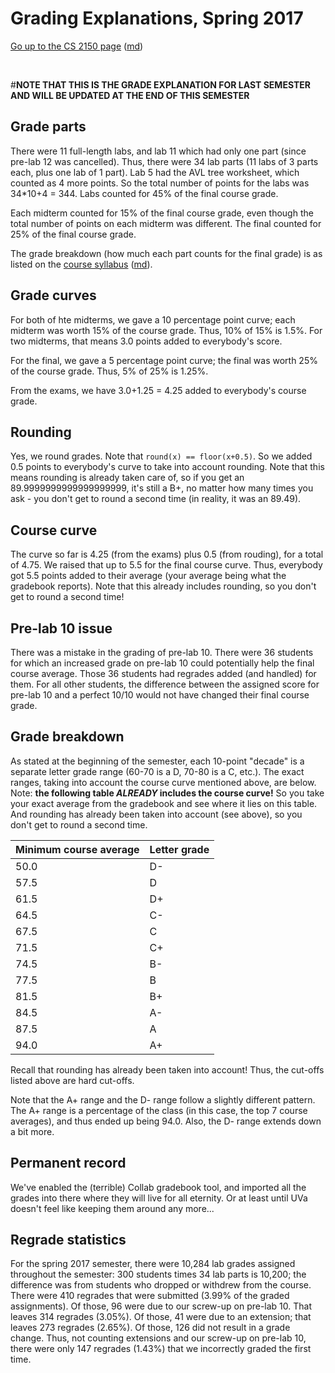Grading Explanations, Spring 2017
=================================

[Go up to the CS 2150 page](index.html) ([md](index.md))

&nbsp;  

#**NOTE THAT THIS IS THE GRADE EXPLANATION FOR LAST SEMESTER AND WILL BE UPDATED AT THE END OF THIS SEMESTER**


Grade parts
-----------

There were 11 full-length labs, and lab 11 which had only one part (since pre-lab 12 was cancelled).  Thus, there were 34 lab parts (11 labs of 3 parts each, plus one lab of 1 part).  Lab 5 had the AVL tree worksheet, which counted as 4 more points.  So the total number of points for the labs was 34*10+4 = 344.  Labs counted for 45% of the final course grade.

Each midterm counted for 15% of the final course grade, even though the total number of points on each midterm was different.  The final counted for 25% of the final course grade.

The grade breakdown (how much each part counts for the final grade) is as listed on the [course syllabus](syllabus.html) ([md](syllabus.md)).


Grade curves
------------

For both of hte midterms, we gave a 10 percentage point curve; each midterm was worth 15% of the course grade.  Thus, 10% of 15% is 1.5%.  For two midterms, that means 3.0 points added to everybody's score.

For the final, we gave a 5 percentage point curve; the final was worth 25% of the course grade.  Thus, 5% of 25% is 1.25%.

From the exams, we have 3.0+1.25 = 4.25 added to everybody's course grade.


Rounding
--------

Yes, we round grades.  Note that `round(x) == floor(x+0.5)`.  So we added 0.5 points to everybody's curve to take into account rounding.  Note that this means rounding is already taken care of, so if you get an 89.9999999999999999999, it's still a B+, no matter how many times you ask - you don't get to round a second time (in reality, it was an 89.49).


Course curve
------------

The curve so far is 4.25 (from the exams) plus 0.5 (from rouding), for a total of 4.75.  We raised that up to 5.5 for the final course curve.  Thus, everybody got 5.5 points added to their average (your average being what the gradebook reports).  Note that this already includes rounding, so you don't get to round a second time!


Pre-lab 10 issue
----------------

There was a mistake in the grading of pre-lab 10.  There were 36 students for which an increased grade on pre-lab 10 could potentially help the final course average.  Those 36 students had regrades added (and handled) for them.  For all other students, the difference between the assigned score for pre-lab 10 and a perfect 10/10 would not have changed their final course grade.


Grade breakdown
---------------

As stated at the beginning of the semester, each 10-point "decade" is a separate letter grade range (60-70 is a D, 70-80 is a C, etc.).  The exact ranges, taking into account the course curve mentioned above, are below.  Note: **the following table *ALREADY* includes the course curve!**  So you take your exact average from the gradebook and see where it lies on this table.  And rounding has already been taken into account (see above), so you don't get to round a second time.

| Minimum course average | Letter grade |
|------------------------|--------------|
| 50.0 | D- |
| 57.5 | D |
| 61.5 | D+ |
| 64.5 | C- |
| 67.5 | C |
| 71.5 | C+ |
| 74.5 | B- |
| 77.5 | B |
| 81.5 | B+ |
| 84.5 | A- |
| 87.5 | A |
| 94.0 | A+ |


Recall that rounding has already been taken into account!  Thus, the cut-offs listed above are hard cut-offs.

Note that the A+ range and the D- range follow a slightly different pattern.  The A+ range is a percentage of the class (in this case, the top 7 course averages), and thus ended up being 94.0.  Also, the D- range extends down a bit more.


Permanent record
----------------

We've enabled the (terrible) Collab gradebook tool, and imported all the grades into there where they will live for all eternity.  Or at least until UVa doesn't feel like keeping them around any more...


Regrade statistics
------------------

For the spring 2017 semester, there were 10,284 lab grades assigned throughout the semester: 300 students times 34 lab parts is 10,200; the difference was from students who dropped or withdrew from the course.  There were 410 regrades that were submitted (3.99% of the graded assignments).  Of those, 96 were due to our screw-up on pre-lab 10.  That leaves 314 regrades (3.05%).  Of those, 41 were due to an extension; that leaves 273 regrades (2.65%).  Of those, 126 did not result in a grade change.  Thus, not counting extensions and our screw-up on pre-lab 10, there were only 147 regrades (1.43%) that we incorrectly graded the first time.
